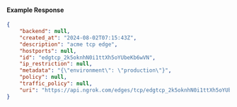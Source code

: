 <!-- Code generated for API Clients. DO NOT EDIT. -->

#### Example Response

```json
{
	"backend": null,
	"created_at": "2024-08-02T07:15:43Z",
	"description": "acme tcp edge",
	"hostports": null,
	"id": "edgtcp_2k5oknhN0i1ttXh5oYUbeKb6wVN",
	"ip_restriction": null,
	"metadata": "{\"environment\": \"production\"}",
	"policy": null,
	"traffic_policy": null,
	"uri": "https://api.ngrok.com/edges/tcp/edgtcp_2k5oknhN0i1ttXh5oYUbeKb6wVN"
}
```
